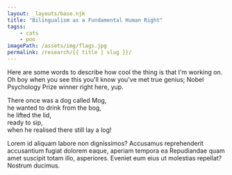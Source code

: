 ```yaml
---
layout: _layouts/base.njk
title: "Bilingualism as a Fundamental Human Right"
tagss:
    - cats
    - poo
imagePath: /assets/img/flags.jpg
permalink: /research/{{ title | slug }}/
---
```

Here are some words to describe how cool the thing is that I'm working on. Oh
boy when you see this you'll know you've met true genius; Nobel Psychology
Prize winner right here, yup. 

There once was a dog called Mog,  
he wanted to drink from the bog,  
he lifted the lid,  
ready to sip,  
when he realised there still lay a log!

Lorem id aliquam labore non dignissimos? Accusamus reprehenderit accusantium
fugiat dolorem eaque, aperiam tempora ea Repudiandae quam amet suscipit totam
illo, asperiores. Eveniet eum eius ut molestias repellat? Nostrum ducimus.
